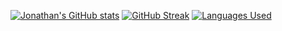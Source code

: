[![Jonathan's GitHub stats](https://github-readme-stats.vercel.app/api?username=jonathanye29&show_icons=true&theme=prussian&custom_title=Jonathan's%20stats:&&theme=dark#gh-dark-mode-only)](https://github.com/anuraghazra/github-readme-stats)
[![GitHub Streak](https://github-readme-streak-stats.herokuapp.com/?user=jonathanye29&theme=prussian)](https://git.io/streak-stats)
[![Languages Used](https://github-readme-stats.vercel.app/api/top-langs/?username=jonathanye29&theme=prussian&layout=compact&card_width=967)](https://github.com/anuraghazra/github-readme-stats)
